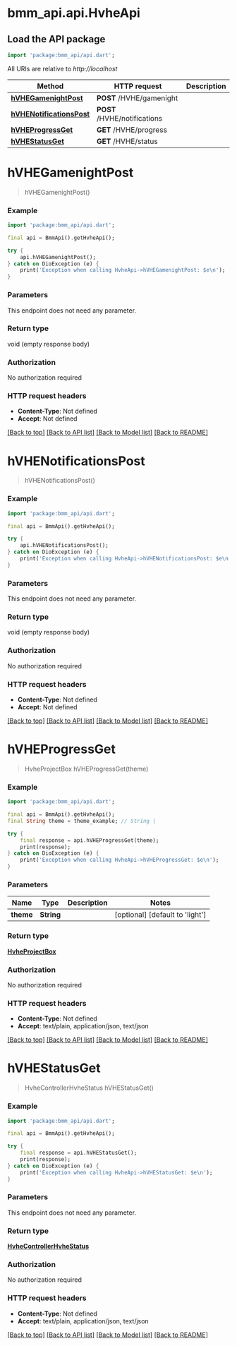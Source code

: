 # bmm_api.api.HvheApi

## Load the API package
```dart
import 'package:bmm_api/api.dart';
```

All URIs are relative to *http://localhost*

Method | HTTP request | Description
------------- | ------------- | -------------
[**hVHEGamenightPost**](HvheApi.md#hvhegamenightpost) | **POST** /HVHE/gamenight | 
[**hVHENotificationsPost**](HvheApi.md#hvhenotificationspost) | **POST** /HVHE/notifications | 
[**hVHEProgressGet**](HvheApi.md#hvheprogressget) | **GET** /HVHE/progress | 
[**hVHEStatusGet**](HvheApi.md#hvhestatusget) | **GET** /HVHE/status | 


# **hVHEGamenightPost**
> hVHEGamenightPost()



### Example
```dart
import 'package:bmm_api/api.dart';

final api = BmmApi().getHvheApi();

try {
    api.hVHEGamenightPost();
} catch on DioException (e) {
    print('Exception when calling HvheApi->hVHEGamenightPost: $e\n');
}
```

### Parameters
This endpoint does not need any parameter.

### Return type

void (empty response body)

### Authorization

No authorization required

### HTTP request headers

 - **Content-Type**: Not defined
 - **Accept**: Not defined

[[Back to top]](#) [[Back to API list]](../README.md#documentation-for-api-endpoints) [[Back to Model list]](../README.md#documentation-for-models) [[Back to README]](../README.md)

# **hVHENotificationsPost**
> hVHENotificationsPost()



### Example
```dart
import 'package:bmm_api/api.dart';

final api = BmmApi().getHvheApi();

try {
    api.hVHENotificationsPost();
} catch on DioException (e) {
    print('Exception when calling HvheApi->hVHENotificationsPost: $e\n');
}
```

### Parameters
This endpoint does not need any parameter.

### Return type

void (empty response body)

### Authorization

No authorization required

### HTTP request headers

 - **Content-Type**: Not defined
 - **Accept**: Not defined

[[Back to top]](#) [[Back to API list]](../README.md#documentation-for-api-endpoints) [[Back to Model list]](../README.md#documentation-for-models) [[Back to README]](../README.md)

# **hVHEProgressGet**
> HvheProjectBox hVHEProgressGet(theme)



### Example
```dart
import 'package:bmm_api/api.dart';

final api = BmmApi().getHvheApi();
final String theme = theme_example; // String | 

try {
    final response = api.hVHEProgressGet(theme);
    print(response);
} catch on DioException (e) {
    print('Exception when calling HvheApi->hVHEProgressGet: $e\n');
}
```

### Parameters

Name | Type | Description  | Notes
------------- | ------------- | ------------- | -------------
 **theme** | **String**|  | [optional] [default to 'light']

### Return type

[**HvheProjectBox**](HvheProjectBox.md)

### Authorization

No authorization required

### HTTP request headers

 - **Content-Type**: Not defined
 - **Accept**: text/plain, application/json, text/json

[[Back to top]](#) [[Back to API list]](../README.md#documentation-for-api-endpoints) [[Back to Model list]](../README.md#documentation-for-models) [[Back to README]](../README.md)

# **hVHEStatusGet**
> HvheControllerHvheStatus hVHEStatusGet()



### Example
```dart
import 'package:bmm_api/api.dart';

final api = BmmApi().getHvheApi();

try {
    final response = api.hVHEStatusGet();
    print(response);
} catch on DioException (e) {
    print('Exception when calling HvheApi->hVHEStatusGet: $e\n');
}
```

### Parameters
This endpoint does not need any parameter.

### Return type

[**HvheControllerHvheStatus**](HvheControllerHvheStatus.md)

### Authorization

No authorization required

### HTTP request headers

 - **Content-Type**: Not defined
 - **Accept**: text/plain, application/json, text/json

[[Back to top]](#) [[Back to API list]](../README.md#documentation-for-api-endpoints) [[Back to Model list]](../README.md#documentation-for-models) [[Back to README]](../README.md)

